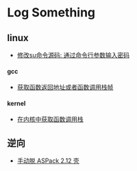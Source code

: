 # Log Something

## linux
- [修改su命令源码: 通过命令行参数输入密码](/linux/2015-10-31-modify_su_source_accept_command_password.html)

#### gcc
- [获取函数返回地址或者函数调用栈帧](/linux/gcc/getting_the_return_or_frame_address_of_a_function.html)

#### kernel
- [在内核中获取函数调用栈](/linux/kernel/get_backtrace_in_kernel.html)

## 逆向
- [手动脱 ASPack 2.12 壳](/sec/2015-11-01-unpack_aspack2.12.html)
